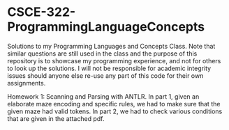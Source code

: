 # CSCE-322-ProgrammingLanguageConcepts

Solutions to my Programming Languages and Concepts Class. Note that similar questions are still used in the class and the purpose of this repository is to showcase my programming experience, and not for others to look up the solutions. I will not be responsible for academic integrity issues should anyone else re-use any part of this code for their own assignments.  

Homework 1: Scanning and Parsing with ANTLR. 
In part 1, given an elaborate maze encoding and specific rules, we had to make sure that the given maze had valid tokens. 
In part 2, we had to check various conditions that are given in the attached pdf.
